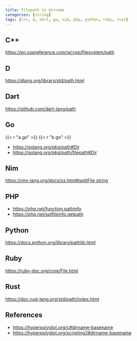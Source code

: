 ```yaml
---
title: Filepath to dirname
categories: [string]
tags: [c++, d, dart, go, nim, php, python, ruby, rust]
---
```


## C++

<https://en.cppreference.com/w/cpp/filesystem/path>

## D

<https://dlang.org/library/std/path.html>

## Dart

<https://github.com/dart-lang/path>

## Go

{{< r "a.go" >}}
{{< r "b.go" >}}

- <https://golang.org/pkg/path#Dir>
- <https://golang.org/pkg/path/filepath#Dir>

## Nim

<https://nim-lang.org/docs/os.html#splitFile,string>

## PHP

- <https://php.net/function.pathinfo>
- <https://php.net/splfileinfo.getpath>

## Python

<https://docs.python.org/library/pathlib.html>

## Ruby

<https://ruby-doc.org/core/File.html>

## Rust

<https://doc.rust-lang.org/std/path/index.html>

## References

- <https://hyperpolyglot.org/c#dirname-basename>
- <https://hyperpolyglot.org/scripting2#dirname-basename>
